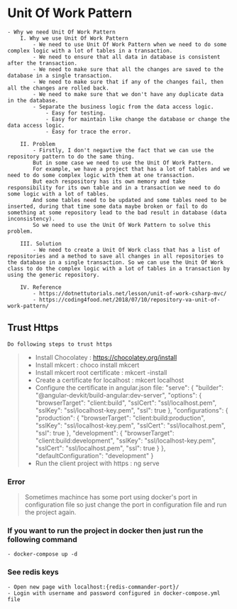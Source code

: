 # Unit Of Work Pattern

    - Why we need Unit Of Work Pattern
        I. Why we use Unit Of Work Pattern
            - We need to use Unit Of Work Pattern when we need to do some complex logic with a lot of tables in a transaction.
            - We need to ensure that all data in database is consistent after the transaction.
            - We need to make sure that all the changes are saved to the database in a single transaction.
            - We need to make sure that if any of the changes fail, then all the changes are rolled back.
            - We need to make sure that we don't have any duplicate data in the database.
            - Separate the business logic from the data access logic.
                - Easy for testing.
                - Easy for maintain like change the database or change the data access logic.
                - Easy for trace the error.

        II. Problem
            - Firstly, I don't negavtive the fact that we can use the repository pattern to do the same thing.
            But in some case we need to use the Unit Of Work Pattern.
            For example, we have a project that has a lot of tables and we need to do some complex logic with them at one transaction.
            But each respository has its own memory and take responsibility for its own table and in a transaction we need to do some logic with a lot of tables.
            And some tables need to be updated and some tables need to be inserted, during that time some data maybe broken or fail to do something at some repository lead to the bad result in database (data inconsistency).
            So we need to use the Unit Of Work Pattern to solve this problem.

        III. Solution
            - We need to create a Unit Of Work class that has a list of repositories and a method to save all changes in all repositories to the database in a single transaction. So we can use the Unit Of Work class to do the complex logic with a lot of tables in a transaction by using the generic repository.

        IV. Reference
            - https://dotnettutorials.net/lesson/unit-of-work-csharp-mvc/
            - https://coding4food.net/2018/07/10/repository-va-unit-of-work-pattern/

## Trust Https

    Do following steps to trust https

> - Install Chocolatey : https://chocolatey.org/install
> - Install mkcert : choco install mkcert
> - Install mkcert root certificate : mkcert -install
> - Create a certificate for localhost : mkcert localhost
> - Configure the certificate in angular.json file: 
>        "serve": {
>          "builder": "@angular-devkit/build-angular:dev-server",
>          "options": {
>            "browserTarget": "client:build",
>            "sslCert": "ssl/localhost.pem",
>            "sslKey": "ssl/localhost-key.pem",
>            "ssl": true
>          },
>          "configurations": {
>            "production": {
>              "browserTarget": "client:build:production",
>              "sslKey": "ssl/localhost-key.pem",
>              "sslCert": "ssl/localhost.pem",
>              "ssl": true
>            },
>            "development": {
>              "browserTarget": "client:build:development",
>              "sslKey": "ssl/localhost-key.pem",
>              "sslCert": "ssl/localhost.pem",
>              "ssl": true
>            }
>          },
>          "defaultConfiguration": "development"
>        }
> - Run the client project with https : ng serve
### Error

> Sometimes machince has some port using docker's port in configuration file so just change the port in configuration file and run the project again.

### If you want to run the project in docker then just run the following command

    - docker-compose up -d

### See redis keys

    - Open new page with localhost:{redis-commander-port}/
    - Login with username and password configured in docker-compose.yml file
